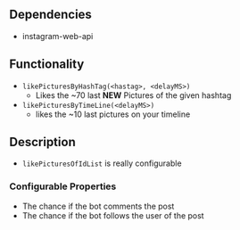 ## Dependencies 

- instagram-web-api

## Functionality
 - `likePicturesByHashTag(<hastag>, <delayMS>)`
    - Likes the ~70 last **NEW** Pictures of the given hashtag
 - `likePicturesByTimeLine(<delayMS>)`
    - likes the ~10 last pictures on your timeline

## Description
 - `likePicturesOfIdList` is really configurable
 
 ### Configurable Properties
 -  The chance if the bot comments the post
 -  The chance if the bot follows the user of the post